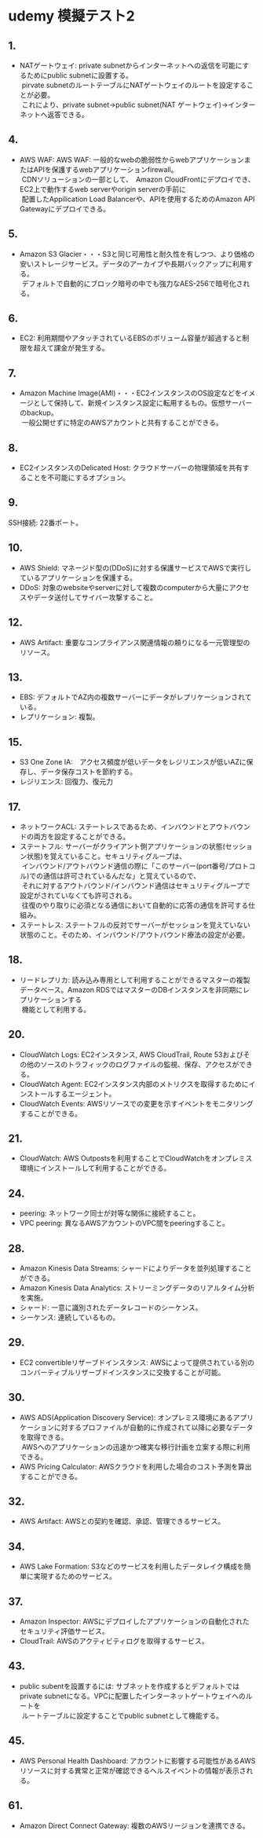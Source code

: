 # udemy 模擬テスト2

## 1.

- NATゲートウェイ: private subnetからインターネットへの返信を可能にするためにpublic subnetに設置する。  
&nbsp;pirvate subnetのルートテーブルにNATゲートウェイのルートを設定することが必要。  
&nbsp;これにより、private subnet→public subnet(NAT ゲートウェイ)→インターネットへ返答できる。

## 4.

- AWS WAF: AWS WAF: 一般的なwebの脆弱性からwebアプリケーションまたはAPIを保護するwebアプリケーションfirewall。  
&nbsp;CDNソリューションの一部として、　Amazon CloudFrontにデプロイでき、EC2上で動作するweb serverやorigin serverの手前に  
&nbsp;配置したAppilication Load Balancerや、APIを使用するためのAmazon API Gatewayにデプロイできる。

## 5.

- Amazon S3 Glacier・・・S3と同じ可用性と耐久性を有しつつ、より価格の安いストレージサービス。データのアーカイブや長期バックアップに利用する。  
&nbsp;デフォルトで自動的にブロック暗号の中でも強力なAES-256で暗号化される。

## 6.

- EC2: 利用期間やアタッチされているEBSのボリューム容量が超過すると制限を超えて課金が発生する。

## 7.

- Amazon Machine Image(AMI)・・・EC2インスタンスのOS設定などをイメージとして保持して、新規インスタンス設定に転用するもの。仮想サーバーのbackup。  
&nbsp;一般公開せずに特定のAWSアカウントと共有することができる。

## 8.

- EC2インスタンスのDelicated Host: クラウドサーバーの物理領域を共有することを不可能にするオプション。

## 9.

SSH接続: 22番ポート。

## 10.

- AWS Shield: マネージド型の(DDoS)に対する保護サービスでAWSで実行しているアプリケーションを保護する。
- DDoS: 対象のwebsiteやserverに対して複数のcomputerから大量にアクセスやデータ送付してサイバー攻撃すること。

## 12.

- AWS Artifact: 重要なコンプライアンス関連情報の頼りになる一元管理型のリソース。

## 13.

- EBS: デフォルトでAZ内の複数サーバーにデータがレプリケーションされている。
- レプリケーション: 複製。

## 15.

- S3 One Zone IA:　アクセス頻度が低いデータをレジリエンスが低いAZに保存し、データ保存コストを節約する。
- レジリエンス: 回復力、復元力

## 17.

- ネットワークACL: ステートレスであるため、インバウンドとアウトバウンドの両方を設定することができる。
- ステートフル: サーバーがクライアント側アプリケーションの状態(セッション状態)を覚えていること。セキュリティグループは、  
&nbsp;インバウンド/アウトバウンド通信の際に「このサーバー(port番号/プロトコル)での通信は許可されているんだな」と覚えているので、  
&nbsp;それに対するアウトバウンド/インバウンド通信はセキュリティグループで設定がされていなくても許可される。  
&nbsp;往復のやり取りに必須となる通信において自動的に応答の通信を許可する仕組み。
- ステートレス: ステートフルの反対でサーバーがセッションを覚えていない状態のこと。そのため、インバウンド/アウトバウンド療法の設定が必要。

## 18.

- リードレプリカ: 読み込み専用として利用することができるマスターの複製データベース。Amazon RDSではマスターのDBインスタンスを非同期にレプリケーションする  
&nbsp;機能として利用する。

## 20.

- CloudWatch Logs: EC2インスタンス, AWS CloudTrail, Route 53およびその他のソースのトラフィックのログファイルの監視、保存、アクセスができる。
- CloudWatch Agent: EC2インスタンス内部のメトリクスを取得するためにインストールするエージェント。
- CloudWatch Events: AWSリソースでの変更を示すイベントをモニタリングすることができる。

## 21.

- CloudWatch: AWS Outpostsを利用することでCloudWatchをオンプレミス環境にインストールして利用することができる。

## 24.

- peering: ネットワーク同士が対等な関係に接続すること。
- VPC peering: 異なるAWSアカウントのVPC間をpeeringすること。

## 28.

- Amazon Kinesis Data Streams: シャードによりデータを並列処理することができる。
- Amazon Kinesis Data Analytics: ストリーミングデータのリアルタイム分析を実施。
- シャード: 一意に識別されたデータレコードのシーケンス。
- シーケンス: 連続しているもの。

## 29.

- EC2 convertibleリザーブドインスタンス: AWSによって提供されている別のコンバーティブルリザーブドインスタンスに交換することが可能。

## 30.

- AWS ADS(Application Discovery Service): オンプレミス環境にあるアプリケーションに対するプロファイルが自動的に作成されて以降に必要なデータを取得できる。  
&nbsp;AWSへのアプリケーションの迅速かつ確実な移行計画を立案する際に利用できる。
- AWS Pricing Calculator: AWSクラウドを利用した場合のコスト予測を算出することができる。

## 32.

- AWS Artifact: AWSとの契約を確認、承認、管理できるサービス。

## 34.

- AWS Lake Formation: S3などのサービスを利用したデータレイク構成を簡単に実現するためのサービス。

## 37.

- Amazon Inspector: AWSにデプロイしたアプリケーションの自動化されたセキュリティ評価サービス。
- CloudTrail: AWSのアクティビティログを取得するサービス。

## 43.

- public subentを設置するには: サブネットを作成するとデフォルトではprivate subnetになる。VPCに配置したインターネットゲートウェイへのルートを  
&nbsp;ルートテーブルに設定することでpublic subnetとして機能する。

## 45.

- AWS Personal Health Dashboard: アカウントに影響する可能性があるAWSリソースに対する異常と正常が確認できるヘルスイベントの情報が表示される。

## 61.

- Amazon Direct Connect Gateway: 複数のAWSリージョンを連携できる。